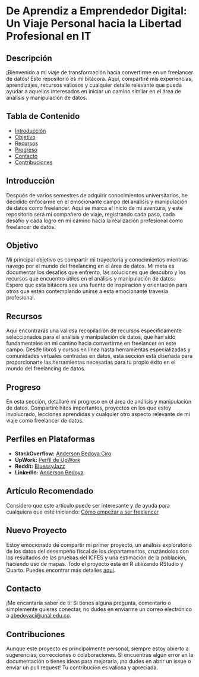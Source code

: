 # De Aprendiz a Emprendedor Digital: Un Viaje Personal hacia la Libertad Profesional en IT

## Descripción

¡Bienvenido a mi viaje de transformación hacia convertirme en un freelancer de datos! Este repositorio es mi bitácora. Aquí, compartiré mis experiencias, aprendizajes, recursos valiosos y cualquier detalle relevante que pueda ayudar a aquellos interesados en iniciar un camino similar en el área de análisis y manipulación de datos.

## Tabla de Contenido

- [Introducción](#introducción)
- [Objetivo](#objetivo)
- [Recursos](#recursos)
- [Progreso](#progreso)
- [Contacto](#contacto)
- [Contribuciones](#contribuciones)

## Introducción

Después de varios semestres de adquirir conocimientos universitarios, he decidido enfocarme en el emocionante campo del análisis y manipulación de datos como freelancer. Aquí se marca el inicio de mi aventura, y este repositorio será mi compañero de viaje, registrando cada paso, cada desafío y cada logro en mi camino hacia la realización profesional como freelancer de datos.

## Objetivo

Mi principal objetivo es compartir mi trayectoria y conocimientos mientras navego por el mundo del freelancing en el área de datos. Mi meta es documentar los desafíos que enfrento, las soluciones que descubro y los recursos que encuentro útiles en el análisis y manipulación de datos. Espero que esta bitácora sea una fuente de inspiración y orientación para otros que estén contemplando unirse a esta emocionante travesía profesional.

## Recursos

Aquí encontrarás una valiosa recopilación de recursos específicamente seleccionados para el análisis y manipulación de datos, que han sido fundamentales en mi camino hacia convertirme en freelancer en este campo. Desde libros y cursos en línea hasta herramientas especializadas y comunidades virtuales centradas en datos, esta sección está diseñada para proporcionarte las herramientas necesarias para tu propio éxito en el mundo del freelancing de datos.

## Progreso

En esta sección, detallaré mi progreso en el área de análisis y manipulación de datos. Compartiré hitos importantes, proyectos en los que estoy involucrado, lecciones aprendidas y cualquier otro aspecto relevante de mi viaje como freelancer de datos.

## Perfiles en Plataformas

- **StackOverflow:** [Anderson Bedoya Ciro](https://stackoverflow.com/users/24114620/anderson-bedoya-ciro)
- **UpWork:** [Perfil de UpWork](https://www.upwork.com/freelancers/~017adf9fda4a06cf8a)
- **Reddit:** [BluessyJazz](https://www.reddit.com/user/BluessyJazz/)
- **LinkedIn:** [Anderson Bedoya](https://www.linkedin.com/in/anderson-bedoya-ciro-9abb1724a).

## Artículo Recomendado

Considero que este artículo puede ser interesante y de ayuda para cualquiera que esté iniciando: [Cómo empezar a ser freelancer](https://www.freecodecamp.org/news/how-to-start-freelancing/)

## Nuevo Proyecto

Estoy emocionado de compartir mi primer proyecto, un análisis exploratorio de los datos del desempeño fiscal de los departamentos, cruzándolos con los resultados de las pruebas del ICFES y una estimación de la población, haciendo uso de mapas. Todo el proyecto está en R utilizando RStudio y Quarto. Puedes encontrar más detalles [aquí]([enlace_al_proyecto](https://github.com/BluessyJazz/ppi_pl_BEDOYAa/blob/main/Eficiencia-Desempe%C3%B1o-Fiscal_ICFES_Poblacion.html)).

## Contacto

¡Me encantaría saber de ti! Si tienes alguna pregunta, comentario o simplemente quieres conectar, no dudes en enviarme un correo electrónico a [abedoyaci@unal.edu.co](mailto:abedoyaci@unal.edu.co).

## Contribuciones

Aunque este proyecto es principalmente personal, siempre estoy abierto a sugerencias, correcciones o colaboraciones. Si encuentras algún error en la documentación o tienes ideas para mejorarla, ¡no dudes en abrir un issue o enviar un pull request! Tu contribución es valiosa y apreciada.
